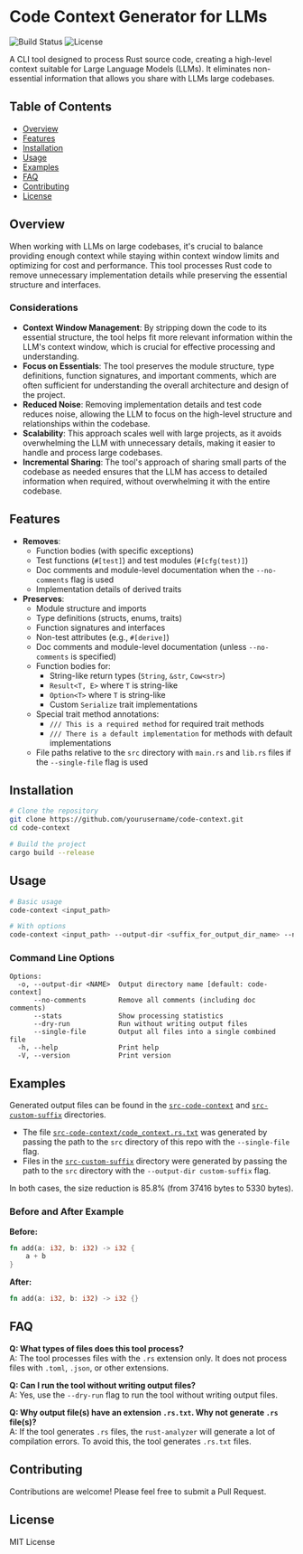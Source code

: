# Code Context Generator for LLMs

![Build Status](https://img.shields.io/github/workflow/status/welf/code-context/CI)
![License](https://img.shields.io/github/license/welf/code-context)

A CLI tool designed to process Rust source code, creating a high-level context
suitable for Large Language Models (LLMs). It eliminates non-essential
information that allows you share with LLMs large codebases.

## Table of Contents

- [Overview](#overview)
- [Features](#features)
- [Installation](#installation)
- [Usage](#usage)
- [Examples](#examples)
- [FAQ](#faq)
- [Contributing](#contributing)
- [License](#license)

## Overview

When working with LLMs on large codebases, it's crucial to balance providing
enough context while staying within context window limits and optimizing for
cost and performance. This tool processes Rust code to remove unnecessary
implementation details while preserving the essential structure and interfaces.

### Considerations

- **Context Window Management**: By stripping down the code to its essential
  structure, the tool helps fit more relevant information within the LLM's
  context window, which is crucial for effective processing and understanding.
- **Focus on Essentials**: The tool preserves the module structure, type
  definitions, function signatures, and important comments, which are often
  sufficient for understanding the overall architecture and design of the
  project.
- **Reduced Noise**: Removing implementation details and test code reduces
  noise, allowing the LLM to focus on the high-level structure and relationships
  within the codebase.
- **Scalability**: This approach scales well with large projects, as it avoids
  overwhelming the LLM with unnecessary details, making it easier to handle and
  process large codebases.
- **Incremental Sharing**: The tool's approach of sharing small parts of the
  codebase as needed ensures that the LLM has access to detailed information
  when required, without overwhelming it with the entire codebase.

## Features

- **Removes**:
  - Function bodies (with specific exceptions)
  - Test functions (`#[test]`) and test modules (`#[cfg(test)]`)
  - Doc comments and module-level documentation when the `--no-comments` flag is
    used
  - Implementation details of derived traits
- **Preserves**:
  - Module structure and imports
  - Type definitions (structs, enums, traits)
  - Function signatures and interfaces
  - Non-test attributes (e.g., `#[derive]`)
  - Doc comments and module-level documentation (unless `--no-comments` is
    specified)
  - Function bodies for:
    - String-like return types (`String`, `&str`, `Cow<str>`)
    - `Result<T, E>` where `T` is string-like
    - `Option<T>` where `T` is string-like
    - Custom `Serialize` trait implementations
  - Special trait method annotations:
    - `/// This is a required method` for required trait methods
    - `/// There is a default implementation` for methods with default
      implementations
  - File paths relative to the `src` directory with `main.rs` and `lib.rs` files
    if the `--single-file` flag is used

## Installation

```bash
# Clone the repository
git clone https://github.com/yourusername/code-context.git
cd code-context

# Build the project
cargo build --release
```

## Usage

```bash
# Basic usage
code-context <input_path>

# With options
code-context <input_path> --output-dir <suffix_for_output_dir_name> --no-comments --stats --dry-run --single-file
```

### Command Line Options

```
Options:
  -o, --output-dir <NAME>  Output directory name [default: code-context]
      --no-comments        Remove all comments (including doc comments)
      --stats              Show processing statistics
      --dry-run            Run without writing output files
      --single-file        Output all files into a single combined file
  -h, --help               Print help
  -V, --version            Print version
```

## Examples

Generated output files can be found in the
[`src-code-context`](./src-code-context/) and
[`src-custom-suffix`](./src-custom-suffix/) directories.

- The file
  [`src-code-context/code_context.rs.txt`](./src-code-context/code_context.rs.txt)
  was generated by passing the path to the `src` directory of this repo with the
  `--single-file` flag.
- Files in the [`src-custom-suffix`](./src-custom-suffix/) directory were
  generated by passing the path to the `src` directory with the
  `--output-dir custom-suffix` flag.

In both cases, the size reduction is 85.8% (from 37416 bytes to 5330 bytes).

### Before and After Example

**Before:**

```rust
fn add(a: i32, b: i32) -> i32 {
    a + b
}
```

**After:**

```rust
fn add(a: i32, b: i32) -> i32 {}
```

## FAQ

**Q: What types of files does this tool process?**\
A: The tool processes files with the `.rs` extension only. It does not process
files with `.toml`, `.json`, or other extensions.

**Q: Can I run the tool without writing output files?**\
A: Yes, use the `--dry-run` flag to run the tool without writing output files.

**Q: Why output file(s) have an extension `.rs.txt`. Why not generate `.rs`
file(s)?**\
A: If the tool generates `.rs` files, the `rust-analyzer` will generate a lot of
compilation errors. To avoid this, the tool generates `.rs.txt` files.

## Contributing

Contributions are welcome! Please feel free to submit a Pull Request.

## License

MIT License
